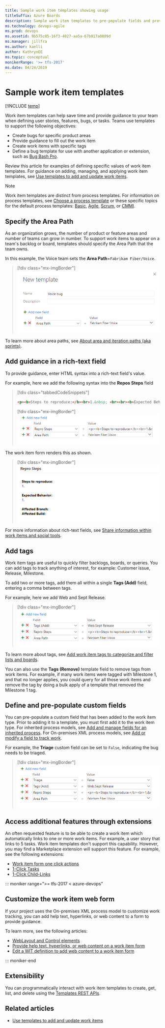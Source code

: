 ```yaml
---
title: Sample work item templates showing usage
titleSuffix: Azure Boards   
description: Sample work item templates to pre-populate fields and provide guidance in work item forms 
ms.technology: devops-agile
ms.prod: devops
ms.assetid: 9b575c05-16f3-4027-aa5a-67b017a0089d
ms.manager: jillfra
ms.author: kaelli
author: KathrynEE
ms.topic: conceptual
monikerRange: '>= tfs-2017'
ms.date: 04/24/2019 
---
```


# Sample work item templates  

[!INCLUDE [temp](../_shared/version-vsts-tfs-2017-on.md)]

Work item templates can help save time and provide guidance to your team when defining user stories, features, bugs, or tasks. Teams use templates to support the following objectives:

- Create bugs for specific product areas 
- Provide guidance to fill out the work item 
- Create work items with specific tags 
- Define a bug template for use with another application or extension, such as [Bug Bash Pro](https://marketplace.visualstudio.com/items?itemName=mohitbagra.bugbashpro).

Review this article for examples of defining specific values of work item templates. For guidance on adding, managing, and applying work item templates, see [Use templates to add and update work items](../backlogs/work-item-template.md).

> [!NOTE]  
> Work item templates are distinct from process templates. For information on process templates, see [Choose a process template](../work-items/guidance/choose-process.md) or these specific topics for the default process templates: [Basic](../get-started/track-issues-tasks.md), [Agile](../work-items/guidance/agile-process.md), [Scrum](../work-items/guidance/scrum-process.md), or [CMMI](../work-items/guidance/cmmi-process.md).  


<a id="area-path"> </a> 

## Specify the Area Path 

As an organization grows, the number of product or feature areas and number of teams can grow in number. To support work items to appear on a team's backlog or board, templates should specify the Area Path that the team owns.  

In this example, the Voice team sets the <strong>Area Path</strong>=`Fabrikam Fiber/Voice`. 

> [!div class="mx-imgBorder"]  
> ![Capture template dialog](_img/template/area-path.png) 

To learn more about area paths, see [About area and iteration paths (aka sprints)](../../organizations/settings/about-areas-iterations.md). 


<a id="rich-text"> </a> 

## Add guidance in a rich-text field

To provide guidance, enter HTML syntax into a rich-text field's value.  

For example, here we add the following syntax into the <strong>Repos Steps</strong> field

> [!div class="tabbedCodeSnippets"]
> ```HTML
> <p><b>Steps to reproduce:</b><br>1.&nbsp; <br><br><b>Expected Behavior:</b><br>1. <br><br><b>Affected Branch:</b> <br> <b>Affected Build:</b><br></p>
> ```
> 
> [!div class="mx-imgBorder"]  
> ![Capture template dialog](_img/template/repo-steps.png) 

The work item form renders this as shown. 

> [!div class="mx-imgBorder"]  
> ![Capture template dialog](_img/template/repo-steps-rendered.png) 


For more information about rich-text fields, see [Share information within work items and social tools](../queries/share-plans.md). 



<a id="add-tags"> </a> 

## Add tags 

Work item tags are useful to quickly filter backlogs, boards, or queries. You can add tags to track anything of interest, for example: Customer issue, Release, Milestone.

To add two or more tags, add them all within a single <strong>Tags (Add)</strong> field, entering a comma between tags. 

For example, here we add Web and Sept Release.

> [!div class="mx-imgBorder"]  
> ![Capture template dialog](_img/template/add-tags.png) 

To learn more about tags, see [Add work item tags to categorize and filter lists and boards](../queries/add-tags-to-work-items.md). 

You can also use the <strong>Tags (Remove)</strong> template field to remove tags from work items. For example, if many work items were tagged with Milestone 1, and that no longer applies, you could query for all those work items and remove the tag by doing a bulk apply of a template that removed the Milestone 1 tag. 

## Define and pre-populate custom fields 

You can pre-populate a custom field that has been added to the work item type. Prior to adding it to a template, you must first add it to the work item type. For inherited process models, see [Add and manage fields for an inherited process](../../organizations/settings/work/customize-process-field.md). For On-premises XML process models, see [Add or modify a field to track work](../../reference/add-modify-field.md).  

For example, the <strong>Triage</strong> custom field can be set to `False`, indicating the bug needs to be triaged. 

> [!div class="mx-imgBorder"]  
> ![Capture template dialog](_img/template/custom-field.png) 


## Access additional features through extensions  

An often requested feature is to be able to create a work item which automatically links to one or more work items. For example, a user story that links to 5 tasks. Work item templates don't support this capability. However, you may find a Marketplace extension will support this feature. For example, see the following extensions: 

- [Work item form one click actions](https://marketplace.visualstudio.com/items?itemName=mohitbagra.witoneclickactions)
- [1-Click Tasks](https://marketplace.visualstudio.com/items?itemName=ruifig.vsts-work-item-one-click-tasks) 
- [1-Click Child-Links](https://marketplace.visualstudio.com/items?itemName=ruifig.vsts-work-item-one-click-child-links)

::: moniker range=">= tfs-2017 < azure-devops"

## Customize the work item web form 

If your project uses the On-premises XML process model to customize work tracking, you can add help text, hyperlinks, or web content to a form to provide guidance. 

To learn more, see the following articles: 
- [WebLayout and Control elements](../../reference/xml/weblayout-xml-elements.md)
- [Provide help text, hyperlinks, or web content on a work item form](../../reference/xml/provide-help-text-hyperlinks-web-content-form.md)
- [Edit a WIT definition to add web content to a work item form](../../reference/xml/edit-wit-definition-add-web-content-form.md)
 
::: moniker-end

## Extensibility 

You can programmatically interact with work item templates to create, get, list, and delete using the [Templates REST APIs](/rest/api/azure/devops/wit/templates?view=azure-devops-rest-5.0).


## Related articles

- [Use templates to add and update work items](../backlogs/work-item-template.md)